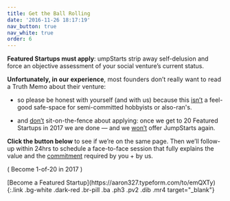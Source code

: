 ```yaml
---
title: Get the Ball Rolling
date: '2016-11-26 18:17:19'
nav_button: true
nav_white: true
order: 6
---
```

**Featured Startups must apply**: umpStarts strip away self-delusion and force an objective assessment of your social venture’s current status.

<span style="letter-spacing: 0.01em;">**Unfortunately, in our experience**, </span><span style="letter-spacing: 0.01em;">most founders don’t really want to read a Truth Memo about their venture:</span>

*   so please be honest with yourself (and with us) because this <u>isn’t</u> a feel-good safe-space for semi-committed hobbyists or also-ran's.  

*   and <u>don’t</u> sit-on-the-fence about applying: once we get to 20 Featured Startups in 2017 we are done — and we <u>won’t</u> offer JumpStarts again.  

**Click the button below** to see if we’re on the same page. Then we’ll follow-up within 24hrs to schedule a face-to-face session that fully explains the value and the <u>commitment</u> required by you + by us.  

( Become 1-of-20 in 2017 )  

<div class="tc">[Become a Featured Startup](https://aaron327.typeform.com/to/emQXTy){:.link .bg-white .dark-red .br-pill .ba .ph3 .pv2 .dib .mr4 target="_blank"}</div>